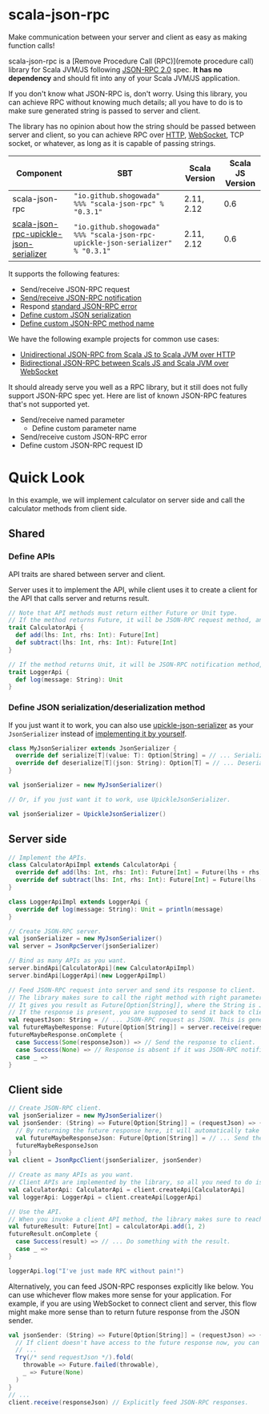 # scala-json-rpc

Make communication between your server and client as easy as making function calls!

scala-json-rpc is a [Remove Procedure Call (RPC)](remote procedure call) library for Scala JVM/JS following [JSON-RPC 2.0](http://www.jsonrpc.org/specification) spec. **It has no dependency** and should fit into any of your Scala JVM/JS application.

If you don't know what JSON-RPC is, don't worry. Using this library, you can achieve RPC without knowing much details; all you have to do is to make sure generated string is passed to server and client.

The library has no opinion about how the string should be passed between server and client, so you can achieve RPC over [HTTP](examples/e2e), [WebSocket](examples/e2eWebSocket), TCP socket, or whatever, as long as it is capable of passing strings.

|Component|SBT|Scala Version|Scala JS Version|
|---|---|---|---|
|scala-json-rpc|```"io.github.shogowada" %%% "scala-json-rpc" % "0.3.1"```|2.11, 2.12|0.6|
|[scala-json-rpc-upickle-json-serializer](/upickle-json-serializer)|```"io.github.shogowada" %%% "scala-json-rpc-upickle-json-serializer" % "0.3.1"```|2.11, 2.12|0.6|

It supports the following features:

- Send/receive JSON-RPC request
- [Send/receive JSON-RPC notification](/examples/notification)
- Respond [standard JSON-RPC error](http://www.jsonrpc.org/specification#error_object)
- [Define custom JSON serialization](/examples/customJsonSerialization)
- [Define custom JSON-RPC method name](/examples/customMethodName)

We have the following example projects for common use cases:

- [Unidirectional JSON-RPC from Scala JS to Scala JVM over HTTP](examples/e2e)
- [Bidirectional JSON-RPC between Scals JS and Scala JVM over WebSocket](examples/e2eWebSocket)

It should already serve you well as a RPC library, but it still does not fully support JSON-RPC spec yet. Here are list of known JSON-RPC features that's not supported yet.

- Send/receive named parameter
    - Define custom parameter name
- Send/receive custom JSON-RPC error
- Define custom JSON-RPC request ID

# Quick Look

In this example, we will implement calculator on server side and call the calculator methods from client side.

## Shared

### Define APIs

API traits are shared between server and client.

Server uses it to implement the API, while client uses it to create a client for the API that calls server and returns result.

```scala
// Note that API methods must return either Future or Unit type.
// If the method returns Future, it will be JSON-RPC request method, and client can receive response.
trait CalculatorApi {
  def add(lhs: Int, rhs: Int): Future[Int]
  def subtract(lhs: Int, rhs: Int): Future[Int]
}

// If the method returns Unit, it will be JSON-RPC notification method, and client does not receive response.
trait LoggerApi {
  def log(message: String): Unit
}
```

### Define JSON serialization/deserialization method

If you just want it to work, you can also use [upickle-json-serializer](/upickle-json-serializer) as your ```JsonSerializer``` instead of [implementing it by yourself](/examples/customJsonSerialization).

```scala
class MyJsonSerializer extends JsonSerializer {
  override def serialize[T](value: T): Option[String] = // ... Serialize model into JSON.
  override def deserialize[T](json: String): Option[T] = // ... Deserialize JSON into model.
}

val jsonSerializer = new MyJsonSerializer()

// Or, if you just want it to work, use UpickleJsonSerializer.

val jsonSerializer = UpickleJsonSerializer()
```

## Server side

```scala
// Implement the APIs.
class CalculatorApiImpl extends CalculatorApi {
  override def add(lhs: Int, rhs: Int): Future[Int] = Future(lhs + rhs)
  override def subtract(lhs: Int, rhs: Int): Future[Int] = Future(lhs - rhs)
}

class LoggerApiImpl extends LoggerApi {
  override def log(message: String): Unit = println(message)
}

// Create JSON-RPC server.
val jsonSerializer = new MyJsonSerializer()
val server = JsonRpcServer(jsonSerializer)

// Bind as many APIs as you want.
server.bindApi[CalculatorApi](new CalculatorApiImpl)
server.bindApi[LoggerApi](new LoggerApiImpl)

// Feed JSON-RPC request into server and send its response to client.
// The library makes sure to call the right method with right parameters.
// It gives you result as Future[Option[String]], where the String is JSON-RPC response.
// If the response is present, you are supposed to send it back to client.
val requestJson: String = // ... JSON-RPC request as JSON. This is generated by and passed from client.
val futureMaybeResponse: Future[Option[String]] = server.receive(requestJson)
futureMaybeResponse.onComplete {
  case Success(Some(responseJson)) => // Send the response to client.
  case Success(None) => // Response is absent if it was JSON-RPC notification (API method returning Unit), but it was still a successful RPC.
  case _ =>
}
```

## Client side

```scala
// Create JSON-RPC client.
val jsonSerializer = new MyJsonSerializer()
val jsonSender: (String) => Future[Option[String]] = (requestJson) => {
  // By returning the future response here, it will automatically take care of the responses for you.
  val futureMaybeResponseJson: Future[Option[String]] = // ... Send the request JSON and receive its response.
  futureMaybeResponseJson
}
val client = JsonRpcClient(jsonSerializer, jsonSender)

// Create as many APIs as you want.
// Client APIs are implemented by the library, so all you need to do is to pass the trait type.
val calculatorApi: CalculatorApi = client.createApi[CalculatorApi]
val loggerApi: LoggerApi = client.createApi[LoggerApi]

// Use the API.
// When you invoke a client API method, the library makes sure to reach out to server and return the result.
val futureResult: Future[Int] = calculatorApi.add(1, 2)
futureResult.onComplete {
  case Success(result) => // ... Do something with the result.
  case _ =>
}

loggerApi.log("I've just made RPC without pain!")
```

Alternatively, you can feed JSON-RPC responses explicitly like below. You can use whichever flow makes more sense for your application. For example, if you are using WebSocket to connect client and server, this flow might make more sense than to return future response from the JSON sender.

```scala
val jsonSender: (String) => Future[Option[String]] = (requestJson) => {
  // If client doesn't have access to the future response now, you can explicitly feed the response like below too.
  // ...
  Try(/* send requestJson */).fold(
    throwable => Future.failed(throwable),
    _ => Future(None)
  )
}
// ...
client.receive(responseJson) // Explicitly feed JSON-RPC responses.
```
